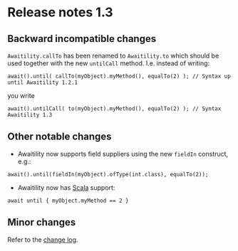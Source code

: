 # Release notes 1.3 #

## Backward incompatible changes ##
`Awaitility.callTo` has been renamed to `Awaitility.to` which should be used together with the new `untilCall` method. I.e. instead of writing:
```
await().until( callTo(myObject).myMethod(), equalTo(2) ); // Syntax up until Awaitility 1.2.1
```

you write
```
await().untilCall( to(myObject).myMethod(), equalTo(2) ); // Syntax Awaitility 1.3
```

## Other notable changes ##
  * Awaitility now supports field suppliers using the new `fieldIn` construct, e.g.:
```
await().until(fieldIn(myObject).ofType(int.class), equalTo(2));
```
  * Awaitility now has [Scala](Scala.md) support:
```
await until { myObject.myMethod == 2 }
```

## Minor changes ##
Refer to the [change log](http://github.com/jayway/awaitility/raw/master/changelog.txt).